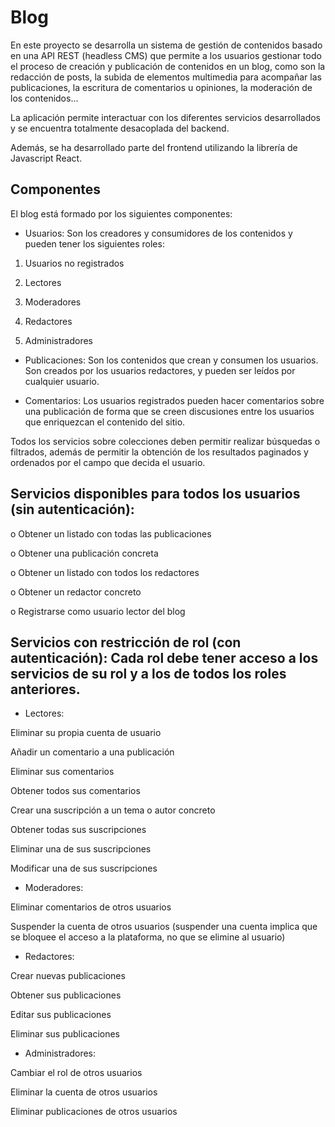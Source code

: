 # Blog

En este proyecto se desarrolla un sistema de gestión de contenidos basado en una API REST (headless CMS) que permite a los usuarios gestionar todo el proceso de creación y publicación de contenidos en un blog, como son la redacción de posts, la subida de elementos multimedia para acompañar las publicaciones, la escritura de comentarios u opiniones, la moderación de los contenidos...

La aplicación permite interactuar con los diferentes servicios desarrollados y se encuentra totalmente desacoplada del backend. 

Además, se ha desarrollado parte del frontend utilizando la librería de Javascript React.

## Componentes

El blog está formado por los siguientes componentes:

* Usuarios: Son los creadores y consumidores de los contenidos y pueden tener los siguientes roles:

1. Usuarios no registrados

2. Lectores

3. Moderadores

4. Redactores

5. Administradores

* Publicaciones: Son los contenidos que crean y consumen los usuarios. Son creados por los usuarios redactores, y pueden ser leídos por cualquier usuario.

* Comentarios: Los usuarios registrados pueden hacer comentarios sobre una publicación de forma que se creen discusiones entre los usuarios que enriquezcan el contenido del sitio.

Todos los servicios sobre colecciones deben permitir realizar búsquedas o filtrados, además de permitir la obtención de los resultados paginados y ordenados por el campo que decida el usuario.



## Servicios disponibles para todos los usuarios (sin autenticación):

o Obtener un listado con todas las publicaciones

o Obtener una publicación concreta

o Obtener un listado con todos los redactores

o Obtener un redactor concreto

o Registrarse como usuario lector del blog



## Servicios con restricción de rol (con autenticación): Cada rol debe tener acceso a los servicios de su rol y a los de todos los roles anteriores.

* Lectores:

Eliminar su propia cuenta de usuario

Añadir un comentario a una publicación

Eliminar sus comentarios

Obtener todos sus comentarios

Crear una suscripción a un tema o autor concreto

Obtener todas sus suscripciones

Eliminar una de sus suscripciones

Modificar una de sus suscripciones

* Moderadores:

Eliminar comentarios de otros usuarios

Suspender la cuenta de otros usuarios (suspender una cuenta implica que se bloquee el acceso a la plataforma, no que se elimine al usuario)

* Redactores:

Crear nuevas publicaciones

Obtener sus publicaciones

Editar sus publicaciones

Eliminar sus publicaciones

* Administradores:

Cambiar el rol de otros usuarios

Eliminar la cuenta de otros usuarios

Eliminar publicaciones de otros usuarios
